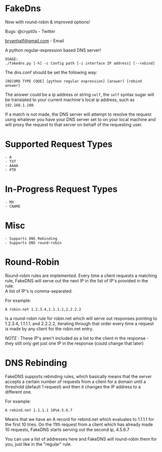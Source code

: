 FakeDns
=======
Now with round-robin & improved options!

Bugs:
@crypt0s - Twitter

bryanhalf@gmail.com - Email


A python regular-expression based DNS server!

    USAGE:
    ./fakedns.py [-h] -c Config path [-i interface IP address] [--rebind]

The dns.conf should be set the following way:

    [RECORD TYPE CODE] [python regular expression] [answer] [rebind answer]

The answer could be a ip address or string `self`,
the `self` syntax sugar will be translated to your current machine's local ip address, such as `192.168.1.100`.

If a match is not made, the DNS server will attempt to resolve the request using whatever you have your DNS server set to on your local machine and will proxy the request to that server on behalf of the requesting user.

Supported Request Types
=======================
    - A
    - TXT
    - AAAA
    - PTR

In-Progress Request Types
=========================
    - MX
    - CNAME

Misc
====
    - Supports DNS Rebinding
    - Supports DNS round-robin


Round-Robin
===========
Round-robin rules are implemented.  Every time a client requests a matching rule, FakeDNS will serve out the next IP in the list of IP's provided in the rule.  
A list of IP's is comma-separated.


For example:

    A robin.net 1.2.3.4,1.1.1.1,2.2.2.2

Is a round-robin rule for robin.net which will serve out responses pointing to 1.2.3.4, 1.1.1.1, and 2.2.2.2, iterating through that order every time a request is made by any client for the robin.net entry.

*NOTE* : These IP's aren't included as a list to the client in the response - they still only get just one IP in the response (could change that later)

DNS Rebinding
=============
FakeDNS supports rebinding rules, which basically means that the server accepts a certain number of requests from a client for a domain until a threshold (default 1 request) and then it changes the IP address to a different one.

For example:

    A rebind.net 1.1.1.1 10%4.5.6.7

Means that we have an A record for rebind.net which evaluates to 1.1.1.1 for the first 10 tries.  On the 11th request from a client which has already made 10 requests, FakeDNS starts serving out the second ip, 4.5.6.7

You can use a list of addresses here and FakeDNS will round-robin them for you, just like in the "regular" rule.
